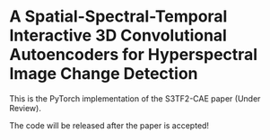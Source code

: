 # A Spatial-Spectral-Temporal Interactive 3D Convolutional Autoencoders for Hyperspectral Image Change Detection

This is the PyTorch implementation of the S3TF2-CAE paper (Under Review).

The code will be released after the paper is accepted!
